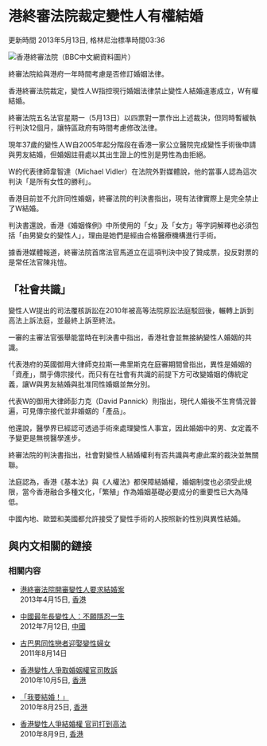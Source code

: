 # 港終審法院裁定變性人有權結婚

更新時間 2013年5月13日, 格林尼治標準時間03:36

![香港終審法院（BBC中文網資料圖片）](/staticarchive/4656879abcab9cfe870f50e56290f249e0b7a8a0.jpg)

終審法院給與港府一年時間考慮是否修訂婚姻法律。

香港終審法院裁定，變性人W指控現行婚姻法律禁止變性人結婚違憲成立，W有權結婚。

終審法院五名法官星期一（5月13日）以四票對一票作出上述裁決，但同時暫緩執行判決12個月，讓特區政府有時間考慮修改法律。

現年37歲的變性人W自2005年起分階段在香港一家公立醫院完成變性手術後申請與男友結婚，但婚姻註冊處以其出生證上的性別是男性為由拒絕。

W的代表律師韋智達（Michael Vidler）在法院外對媒體說，他的當事人認為這次判決「是所有女性的勝利」。

香港目前並不允許同性婚姻，終審法院的判決書指出，現有法律實際上是完全禁止了W結婚。

判決書還說，香港《婚姻條例》中所使用的「女」及「女方」等字詞解釋也必須包括「由男變女的變性人」，理由是她們是經由合格醫療機構進行手術。

據香港媒體報道，終審法院首席法官馬道立在這項判決中投了贊成票，投反對票的是常任法官陳兆愷。

## 「社會共識」

變性人W提出的司法覆核訴訟在2010年被高等法院原訟法庭駁回後，輾轉上訴到高法上訴法庭，並最終上訴至終法。

一審的主審法官張舉能當時在判決書中指出，香港社會並無接納變性人婚姻的共識。

代表港府的英國御用大律師克拉斯—弗里斯克在庭審期間曾指出，異性是婚姻的「資產」，關乎傳宗接代，而只有在社會有共識的前提下方可改變婚姻的傳統定義，讓W與男友結婚與批准同性婚姻並無分別。

代表W的御用大律師彭力克（David Pannick）則指出，現代人婚後不生育情況普遍，可見傳宗接代並非婚姻的「產品」。

他還說，醫學界已經認可透過手術來處理變性人事宜，因此婚姻中的男、女定義不予變更是無視醫學進步。

終審法院的判決書指出，社會對變性人結婚權利有否共識與考慮此案的裁決並無關聯。

法庭認為，香港《基本法》與《人權法》都保障結婚權，婚姻制度也必須受此規限，當今香港融合多種文化，「繁殖」作為婚姻基礎必要成分的重要性已大為降低。

中國內地、歐盟和美國都允許接受了變性手術的人按照新的性別與異性結婚。

## 與内文相關的鏈接

### 相關内容

-   [港終審法院開審變性人要求結婚案](/zhongwen/trad/china/2013/04/130415_hongkong_transsexual_lawsuit.shtml)    
    2013年4月15日, [香港](http://www.bbc.co.uk/zhongwen/trad/topics/Hong_Kong)

-   [中國最年長變性人：不願隱忍一生](/zhongwen/trad/chinese_news/2012/07/120712_china_transexual.shtml)    
    2012年7月12日, [中國](http://www.bbc.co.uk/zhongwen/trad/topics/china)

-   [古巴男同性戀者迎娶變性婦女](/zhongwen/trad/world/2011/08/110814_cuba_gay_transgender_wedding.shtml)    
    2011年8月14日

-   [香港變性人爭取婚姻權官司敗訴](/zhongwen/trad/china/2010/10/101005_hk_transgender_marriage.shtml)    
    2010年10月5日, [香港](http://www.bbc.co.uk/zhongwen/trad/topics/Hong%20Kong)

-   [「我要結婚！」](/zhongwen/trad/indepth/2010/08/100817_hkreview_transgender_by_zousonghua.shtml)    
    2010年8月25日, [香港](http://www.bbc.co.uk/zhongwen/trad/topics/Hong%20Kong)

-   [香港變性人爭結婚權 官司打到高法](/zhongwen/trad/china/2010/08/100809_marriage_battle_hk.shtml)    
    2010年8月9日, [香港](http://www.bbc.co.uk/zhongwen/trad/topics/Hong%20Kong)
<!-- tcd_original_link https://www.bbc.com/zhongwen/trad/china/2013/05/130513_hongkong_transsexual_lawsuit -->

